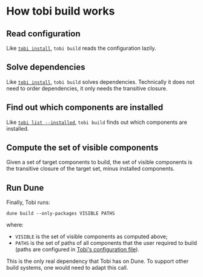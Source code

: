 # How tobi build works

## Read configuration

Like [`tobi install`](how_tobi_install_works.md),
`tobi build` reads the configuration lazily.

## Solve dependencies

Like [`tobi install`](how_tobi_install_works.md),
`tobi build` solves dependencies. Technically it does not need to order
dependencies, it only needs the transitive closure.

## Find out which components are installed

Like [`tobi list --installed`](how_tobi_list_installed_works.md),
`tobi build` finds out which components are installed.

## Compute the set of visible components

Given a set of target components to build, the set of visible components is
the transitive closure of the target set, minus installed components.

## Run Dune

Finally, Tobi runs:

    dune build --only-packages VISIBLE PATHS

where:

- `VISIBLE` is the set of visible components as computed above;
- `PATHS` is the set of paths of all components that the user required to build
  (paths are configured in [Tobi's configuration file](configuration_file.md)).

This is the only real dependency that Tobi has on Dune.
To support other build systems, one would need to adapt this call.
